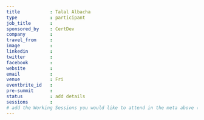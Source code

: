 ```yaml
---
title           : Talal Albacha
type            : participant
job_title       :
sponsored_by    : CertDev
company         :
travel_from     :
image           :
linkedin        :
twitter         :
facebook        :
website         :
email           :
venue           : Fri
eventbrite_id   :
pre-summit      :
status          : add details
sessions        :
# add the Working Sessions you would like to attend in the meta above (use the session's title) e.g. sessions (one per line): -Security Playbooks Diagrams -Hackathon Daily Sessions
---
```


<!-- put more details about participant here -->
